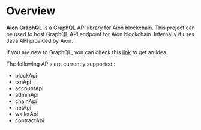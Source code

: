 # Overview

**Aion GraphQL** is a GraphQL API library for Aion blockchain. This project can be used to host GraphQL API endpoint for Aion blockchain. Internally it uses Java API provided by Aion.

If you are new to GraphQL, you can check this [link](https://graphql.org/learn/) to get an idea.

The following APIs are currently supported :

* blockApi
* txnApi
* accountApi
* adminApi
* chainApi
* netApi
* walletApi
* contractApi


